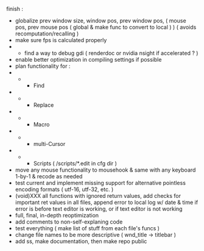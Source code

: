 finish :
- globalize prev window size, window pos, prev window pos, ( mouse pos, prev mouse pos ( global & make func to convert to local ) ) ( avoids recomputation/recalling )
- make sure fps is calculated properly
- - find a way to debug gdi ( renderdoc or nvidia nsight if accelerated ? )
- enable better optimization in compiling settings if possible
- plan functionality for :
- - - Find
- - - Replace
- - - Macro
- - - multi-Cursor
- - - Scripts ( /scripts/*.edit in cfg dir )
- move any mouse functionality to mousehook & same with any keyboard 1-by-1 & recode as needed
- test current and implement missing support for alternative pointless encoding formats ( utf-16, utf-32, etc. )
- (void)XXX all functions with ignored return values, add checks for important ret values in all files, append error to local log w/ date & time if error is before text editor is working, or if text editor is not working
- full, final, in-depth reoptimization
- add comments to non-self-explaning code
- test everything ( make list of stuff from each file's funcs )
- change file names to be more descriptive ( wnd_title -> titlebar )
- add ss, make documentation, then make repo public